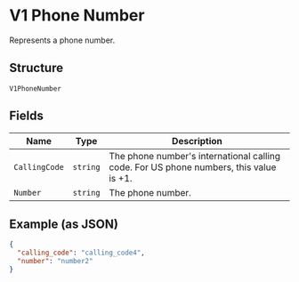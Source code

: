 
# V1 Phone Number

Represents a phone number.

## Structure

`V1PhoneNumber`

## Fields

| Name | Type | Description |
|  --- | --- | --- |
| `CallingCode` | `string` | The phone number's international calling code. For US phone numbers, this value is +1. |
| `Number` | `string` | The phone number. |

## Example (as JSON)

```json
{
  "calling_code": "calling_code4",
  "number": "number2"
}
```

